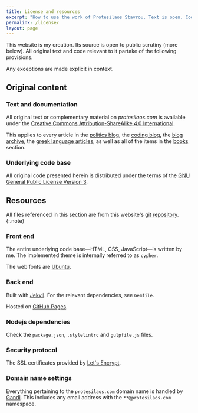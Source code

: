 ```yaml
---
title: License and resources
excerpt: "How to use the work of Protesilaos Stavrou. Text is open. Code is free software."
permalink: /license/
layout: page
---
```

This website is my creation. Its source is open to public scrutiny (more below). All original text and code relevant to it partake of the following provisions.

Any exceptions are made explicit in context.

## Original content

### Text and documentation
All original text or complementary material on *protesilaos.com* is available under the [Creative Commons Attribution-ShareAlike 4.0 International](https://creativecommons.org/licenses/by-sa/4.0/legalcode).

This applies to every article in the [politics blog](/blog/), the [coding blog](/codelog/), the [blog archive](/blog-archive/), the [greek language articles](/greek/), as well as all of the items in the [books](/books/) section.

### Underlying code base

All original code presented herein is distributed under the terms of the [GNU General Public License Version 3](https://www.gnu.org/licenses/gpl-3.0.html).

## Resources

All files referenced in this section are from this website's [git repository](https://github.com/protesilaos/protesilaos.github.io).
{:.note}

### Front end

The entire underlying code base—HTML, CSS, JavaScript—is written by me. The implemented theme is internally referred to as `cypher`.

The web fonts are [Ubuntu](https://design.ubuntu.com/font/).

### Back end

Built with [Jekyll](http://jekyllrb.com). For the relevant dependencies, see `Gemfile`.

Hosted on [GitHub Pages](https://pages.github.com/).

### Nodejs dependencies

Check the `package.json`, `.stylelintrc` and `gulpfile.js` files.

### Security protocol

The SSL certificates provided by [Let's Encrypt](https://letsencrypt.org/).

### Domain name settings

Everything pertaining to the `protesilaos.com` domain name is handled by [Gandi](https://gandi.net). This includes any email address with the `**@protesilaos.com` namespace.
